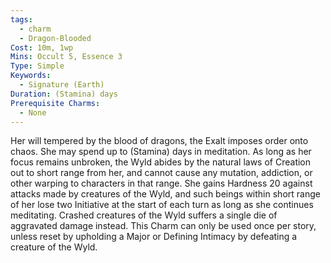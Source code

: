 ```yaml
---
tags:
  - charm
  - Dragon-Blooded
Cost: 10m, 1wp
Mins: Occult 5, Essence 3
Type: Simple
Keywords:
  - Signature (Earth)
Duration: (Stamina) days
Prerequisite Charms:
  - None
---
```

Her will tempered by the blood of dragons, the Exalt imposes order onto chaos. She may spend up to (Stamina) days in meditation. As long as her focus remains unbroken, the Wyld abides by the natural laws of Creation out to short range from her, and cannot cause any mutation, addiction, or other warping to characters in that range. She gains Hardness 20 against attacks made by creatures of the Wyld, and such beings within short range of her lose two Initiative at the start of each turn as long as she continues meditating. Crashed creatures of the Wyld suffers a single die of aggravated damage instead. This Charm can only be used once per story, unless reset by upholding a Major or Defining Intimacy by defeating a creature of the Wyld.